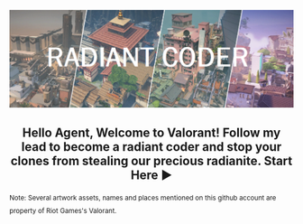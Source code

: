 <p align="center">
  <img src="https://github.com/radiant-coder/radiant-coder/raw/main/readme-new.png">
</p>

<h2 align="center">
  
Hello Agent, Welcome to Valorant! Follow my lead to become a radiant coder and stop your clones from stealing our precious radianite. Start Here ▶
  
</h2>

<sup>Note: Several artwork assets, names and places mentioned on this github account are property of Riot Games's Valorant.<sup>
  
<!---
radiant-coder/radiant-coder is a ✨ special ✨ repository because its `README.md` (this file) appears on your GitHub profile.
You can click the Preview link to take a look at your changes.
--->
